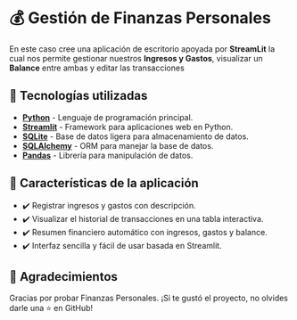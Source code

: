 # 💰 Gestión de Finanzas Personales
En este caso cree una aplicación de escritorio apoyada por **StreamLit** la cual nos permite gestionar nuestros **Ingresos y Gastos**, visualizar un **Balance** entre ambas y editar las transacciones

## 🚀 Tecnologías utilizadas
- **[Python](https://www.python.org/)** - Lenguaje de programación principal.  
- **[Streamlit](https://streamlit.io/)** - Framework para aplicaciones web en Python.  
- **[SQLite](https://www.sqlite.org/index.html)** - Base de datos ligera para almacenamiento de datos.  
- **[SQLAlchemy](https://www.sqlalchemy.org/)** - ORM para manejar la base de datos.  
- **[Pandas](https://pandas.pydata.org/)** - Librería para manipulación de datos.

## 📝 Características de la aplicación
- ✔️ Registrar ingresos y gastos con descripción.
- ✔️ Visualizar el historial de transacciones en una tabla interactiva.
- ✔️ Resumen financiero automático con ingresos, gastos y balance.
- ✔️ Interfaz sencilla y fácil de usar basada en Streamlit.

## 🌟 Agradecimientos
Gracias por probar Finanzas Personales. ¡Si te gustó el proyecto, no olvides darle una ⭐ en GitHub!
  
